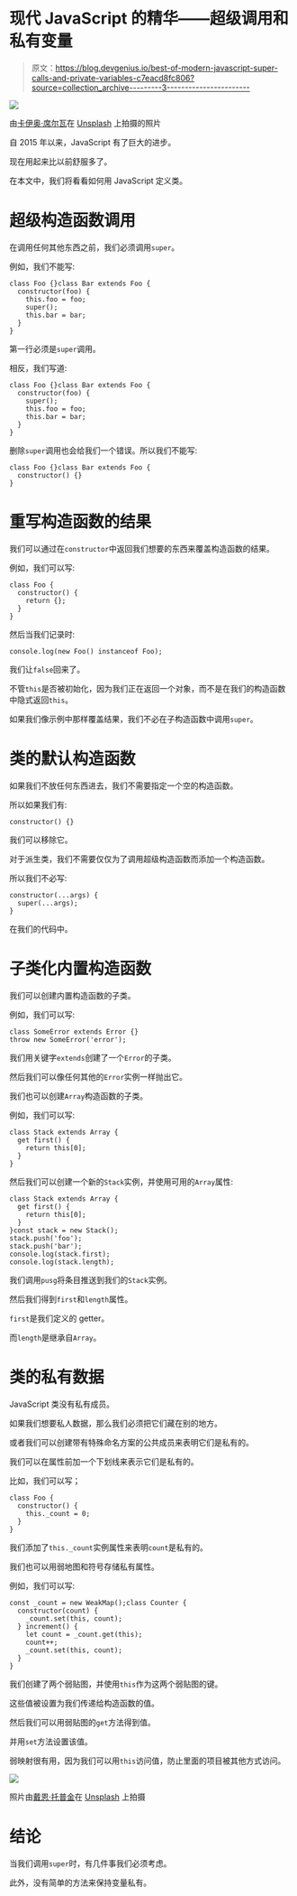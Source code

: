 # 现代 JavaScript 的精华——超级调用和私有变量

> 原文：<https://blog.devgenius.io/best-of-modern-javascript-super-calls-and-private-variables-c7eacd8fc806?source=collection_archive---------3----------------------->

![](img/10ead5811689cb9a0b0d9ed347d650fa.png)

由[卡伊奥·席尔瓦](https://unsplash.com/@caiohenriquesilva?utm_source=medium&utm_medium=referral)在 [Unsplash](https://unsplash.com?utm_source=medium&utm_medium=referral) 上拍摄的照片

自 2015 年以来，JavaScript 有了巨大的进步。

现在用起来比以前舒服多了。

在本文中，我们将看看如何用 JavaScript 定义类。

# 超级构造函数调用

在调用任何其他东西之前，我们必须调用`super`。

例如，我们不能写:

```
class Foo {}class Bar extends Foo {
  constructor(foo) {
    this.foo = foo;
    super();
    this.bar = bar;
  }
}
```

第一行必须是`super`调用。

相反，我们写道:

```
class Foo {}class Bar extends Foo {
  constructor(foo) {    
    super();
    this.foo = foo;
    this.bar = bar;
  }
}
```

删除`super`调用也会给我们一个错误。所以我们不能写:

```
class Foo {}class Bar extends Foo {
  constructor() {}
}
```

# 重写构造函数的结果

我们可以通过在`constructor`中返回我们想要的东西来覆盖构造函数的结果。

例如，我们可以写:

```
class Foo {
  constructor() {
    return {};
  }
}
```

然后当我们记录时:

```
console.log(new Foo() instanceof Foo);
```

我们让`false`回来了。

不管`this`是否被初始化，因为我们正在返回一个对象，而不是在我们的构造函数中隐式返回`this`。

如果我们像示例中那样覆盖结果，我们不必在子构造函数中调用`super`。

# 类的默认构造函数

如果我们不放任何东西进去，我们不需要指定一个空的构造函数。

所以如果我们有:

```
constructor() {}
```

我们可以移除它。

对于派生类，我们不需要仅仅为了调用超级构造函数而添加一个构造函数。

所以我们不必写:

```
constructor(...args) {
  super(...args);
}
```

在我们的代码中。

# 子类化内置构造函数

我们可以创建内置构造函数的子类。

例如，我们可以写:

```
class SomeError extends Error {}
throw new SomeError('error');
```

我们用关键字`extends`创建了一个`Error`的子类。

然后我们可以像任何其他的`Error`实例一样抛出它。

我们也可以创建`Array`构造函数的子类。

例如，我们可以写:

```
class Stack extends Array {
  get first() {
    return this[0];
  }
}
```

然后我们可以创建一个新的`Stack`实例，并使用可用的`Array`属性:

```
class Stack extends Array {
  get first() {
    return this[0];
  }
}const stack = new Stack();
stack.push('foo');
stack.push('bar');
console.log(stack.first);
console.log(stack.length);
```

我们调用`pusg`将条目推送到我们的`Stack`实例。

然后我们得到`first`和`length`属性。

`first`是我们定义的 getter。

而`length`是继承自`Array`。

# 类的私有数据

JavaScript 类没有私有成员。

如果我们想要私人数据，那么我们必须把它们藏在别的地方。

或者我们可以创建带有特殊命名方案的公共成员来表明它们是私有的。

我们可以在属性前加一个下划线来表示它们是私有的。

比如，我们可以写；

```
class Foo {
  constructor() {
    this._count = 0;
  }
}
```

我们添加了`this._count`实例属性来表明`count`是私有的。

我们也可以用弱地图和符号存储私有属性。

例如，我们可以写:

```
const _count = new WeakMap();class Counter {
  constructor(count) {
    _count.set(this, count);
  } increment() {
    let count = _count.get(this);
    count++;
    _count.set(this, count);
  }
}
```

我们创建了两个弱贴图，并使用`this`作为这两个弱贴图的键。

这些值被设置为我们传递给构造函数的值。

然后我们可以用弱贴图的`get`方法得到值。

并用`set`方法设置该值。

弱映射很有用，因为我们可以用`this`访问值，防止里面的项目被其他方式访问。

![](img/13d5ea2c73c08495afea80ee47570ad3.png)

照片由[戴恩·托普金](https://unsplash.com/@dtopkin1?utm_source=medium&utm_medium=referral)在 [Unsplash](https://unsplash.com?utm_source=medium&utm_medium=referral) 上拍摄

# 结论

当我们调用`super`时，有几件事我们必须考虑。

此外，没有简单的方法来保持变量私有。